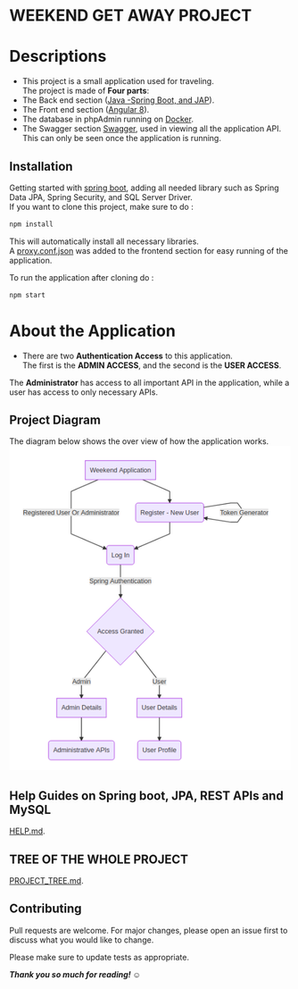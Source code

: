 # WEEKEND GET AWAY PROJECT

# Descriptions
 * This project is a small application used for traveling.  
 The project is made of **Four parts**:  
 * The Back end section ([Java -Spring Boot, and JAP](https://www.javainuse.com/spring/boot-jwt-mysql)).
 * The Front end section ([Angular 8](https://angular.io)).
 * The database in phpAdmin running on [Docker](https://blog.thenets.org/how-to-install-mysql-and-phpmyadmin-with-docker/).
 * The Swagger section [Swagger](http://localhost:9002/swagger-ui.html#/), used in viewing all the application API. This can only be seen once the application is running.

## Installation

Getting started with [spring boot](https://start.spring.io/), adding all needed library such as Spring Data JPA, Spring Security, and SQL Server Driver.  
If you want to clone this project, make sure to do :

```bash
npm install 
```
This will automatically install all necessary libraries.  
A [proxy.conf.json](weekend-project-front/proxy.conf.json) was added to the frontend section for easy running of the application.  

To run the application after cloning do :
```bash
npm start 
```

# About the Application
* There are two **Authentication Access** to this application.  
The first is the **ADMIN ACCESS**, and the second is the **USER ACCESS**.

The **Administrator** has access to all important API in the application, while a user has access to only necessary APIs.

## Project Diagram
The diagram below shows the over view of how the application works.  
![Application Image](weekendDiagram.png)


## Help Guides on Spring boot, JPA, REST APIs and MySQL
[HELP.md](HELP.md).  


## TREE OF THE WHOLE PROJECT
[PROJECT_TREE.md](backendList.md).  


## Contributing
Pull requests are welcome. For major changes, please open an issue first to discuss what you would like to change.

Please make sure to update tests as appropriate.


**_Thank you so much for reading! ☺_**
